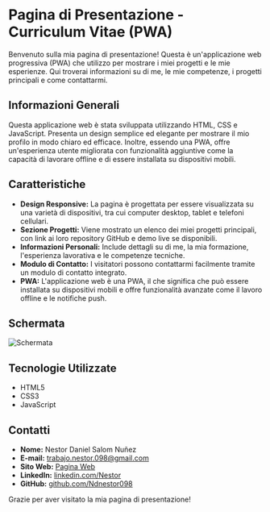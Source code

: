 # Pagina di Presentazione - Curriculum Vitae (PWA)

Benvenuto sulla mia pagina di presentazione! Questa è un'applicazione web progressiva (PWA) che utilizzo per mostrare i miei progetti e le mie esperienze. Qui troverai informazioni su di me, le mie competenze, i progetti principali e come contattarmi.

## Informazioni Generali

Questa applicazione web è stata sviluppata utilizzando HTML, CSS e JavaScript. Presenta un design semplice ed elegante per mostrare il mio profilo in modo chiaro ed efficace. Inoltre, essendo una PWA, offre un'esperienza utente migliorata con funzionalità aggiuntive come la capacità di lavorare offline e di essere installata su dispositivi mobili.

## Caratteristiche

- **Design Responsive:** La pagina è progettata per essere visualizzata su una varietà di dispositivi, tra cui computer desktop, tablet e telefoni cellulari.
- **Sezione Progetti:** Viene mostrato un elenco dei miei progetti principali, con link ai loro repository GitHub e demo live se disponibili.
- **Informazioni Personali:** Include dettagli su di me, la mia formazione, l'esperienza lavorativa e le competenze tecniche.
- **Modulo di Contatto:** I visitatori possono contattarmi facilmente tramite un modulo di contatto integrato.
- **PWA:** L'applicazione web è una PWA, il che significa che può essere installata su dispositivi mobili e offre funzionalità avanzate come il lavoro offline e le notifiche push.

## Schermata

![Schermata](assets/img/present.webp)

## Tecnologie Utilizzate

- HTML5
- CSS3
- JavaScript

## Contatti

- **Nome:** Nestor Daniel Salom Nuñez
- **E-mail:** trabajo.nestor.098@gmail.com
- **Sito Web:** [Pagina Web](https://ndnestor098.github.io/WebCV/)
- **LinkedIn:** [linkedin.com/Nestor](https://www.linkedin.com/in/nestor-daniel-salom-nunez)
- **GitHub:** [github.com/Ndnestor098](https://github.com/Ndnestor098)

Grazie per aver visitato la mia pagina di presentazione!
